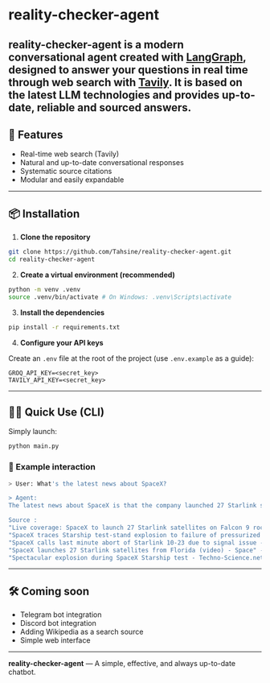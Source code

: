 # reality-checker-agent

## **reality-checker-agent** is a modern conversational agent created with [LangGraph](https://www.langchain.com/langgraph), designed to answer your questions in real time through web search with [Tavily](https://www.tavily.com/). It is based on the latest LLM technologies and provides up-to-date, reliable and sourced answers.

## 🚀 Features

- Real-time web search (Tavily)
- Natural and up-to-date conversational responses
- Systematic source citations
- Modular and easily expandable

---

## 📦 Installation

1. **Clone the repository**

```bash
git clone https://github.com/Tahsine/reality-checker-agent.git
cd reality-checker-agent
```

2. **Create a virtual environment (recommended)**

```bash
python -m venv .venv
source .venv/bin/activate # On Windows: .venv\Scripts\activate
```

3. **Install the dependencies**

```bash
pip install -r requirements.txt
```

4. **Configure your API keys**

Create an `.env` file at the root of the project (use `.env.example` as a guide):

```
GROQ_API_KEY=<secret_key>
TAVILY_API_KEY=<secret_key>
```

---

## 🧑‍💻 Quick Use (CLI)

Simply launch:

```bash
python main.py
```

### 🧠 Example interaction

```bash
> User: What's the latest news about SpaceX?

> Agent:
The latest news about SpaceX is that the company launched 27 Starlink satellites on a Falcon 9 rocket from Cape Canaveral Station in Florida. However, there was an incident during a ground test of the Starship rocket, which exploded during a series of preparatory tests for its tenth test flight. The explosion was confirmed by SpaceX, which assured that all safety protocols had been followed.

Source :
"Live coverage: SpaceX to launch 27 Starlink satellites on Falcon 9 rocket from Cape Canaveral - Spaceflight Now" - https://spaceflightnow.com/2025/06/25/live-coverage-spacex-to-launch-27-starlink-satellites-on-falcon-9-rocket-from-cape-canaveral-3/
"SpaceX traces Starship test-stand explosion to failure of pressurized nitrogen tank - Space" - https://www.space.com/space-exploration/launches-spacecraft/spacex-traces-starship-test-stand-explosion-to-failure-of-pressurized-nitrogen-tank
"SpaceX calls last minute abort of Starlink 10-23 due to signal issue - Spaceflight Now" - https://spaceflightnow.com/2025/06/21/live-coverage-spacex-to-launch-27-starlink-satellites-on-falcon-9-rocket-from-cape-canaveral-2/
"SpaceX launches 27 Starlink satellites from Florida (video) - Space" - https://www.space.com/space-exploration/launches-spacecraft/spacex-starlink-10-23-b1069-ccsfs-asog
"Spectacular explosion during SpaceX Starship test - Techno-Science.net" - https://www.techno-science.net/en/news/spectacular-explosion-during-spacex-starship-test-N27180.html

```

---

## 🛠️ Coming soon

- Telegram bot integration
- Discord bot integration
- Adding Wikipedia as a search source
- Simple web interface

---

**reality-checker-agent** — A simple, effective, and always up-to-date chatbot.
